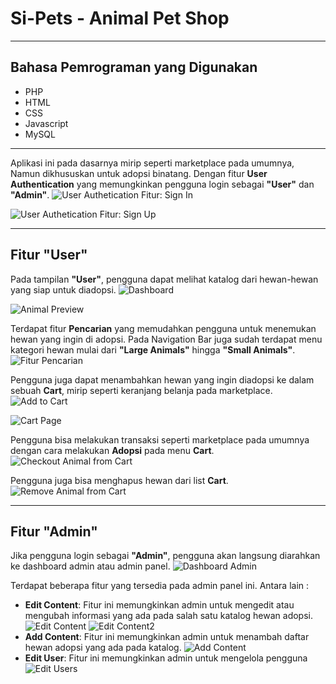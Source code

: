 # **Si-Pets - Animal Pet Shop**

---

## Bahasa Pemrograman yang Digunakan
- PHP
- HTML
- CSS
- Javascript
- MySQL

---

Aplikasi ini pada dasarnya mirip seperti marketplace pada umumnya, Namun dikhususkan untuk adopsi binatang. Dengan fitur **User Authentication** yang memungkinkan pengguna login sebagai **"User"** dan **"Admin"**.
![User Authetication Fitur: Sign In](./media/Screenshot%20(145).png)

![User Authetication Fitur: Sign Up](./media/Screenshot%20(146).png)

---

## Fitur "User"

Pada tampilan **"User"**, pengguna dapat melihat katalog dari hewan-hewan yang siap untuk diadopsi.
![Dashboard](./media/Screenshot%20(144).png)

![Animal Preview](./media/Screenshot%20(147).png)


Terdapat fitur **Pencarian** yang memudahkan pengguna untuk menemukan hewan yang ingin di adopsi. Pada Navigation Bar juga sudah terdapat menu kategori hewan mulai dari **"Large Animals"** hingga **"Small Animals"**.
![Fitur Pencarian](./media/Screenshot%20(150).png)


Pengguna juga dapat menambahkan hewan yang ingin diadopsi ke dalam sebuah **Cart**, mirip seperti keranjang belanja pada marketplace.
![Add to Cart](./media/Screenshot%20(148).png)

![Cart Page](./media/Screenshot%20(149).png)


Pengguna bisa melakukan transaksi seperti marketplace pada umumnya dengan cara melakukan **Adopsi** pada menu **Cart**.
![Checkout Animal from Cart](./media/Screenshot%20(152).png)

Pengguna juga bisa menghapus hewan dari list **Cart**.
![Remove Animal from Cart](./media/Screenshot%20(151).png)

---

## Fitur "Admin"

Jika pengguna login sebagai **"Admin"**, pengguna akan langsung diarahkan ke dashboard admin atau admin panel.
![Dashboard Admin](./media/Screenshot%20(153).png)


Terdapat beberapa fitur yang tersedia pada admin panel ini. Antara lain :
- **Edit Content**: Fitur ini memungkinkan admin untuk mengedit atau mengubah informasi yang ada pada salah satu katalog hewan adopsi.
![Edit Content](./media/Screenshot%20(154).png)
![Edit Content2](./media/Screenshot%20(156).png)
- **Add Content**: Fitur ini memungkinkan admin untuk menambah daftar hewan adopsi yang ada pada katalog.
![Add Content](./media/Screenshot%20(157).png)
- **Edit User**: Fitur ini memungkinkan admin untuk mengelola pengguna
![Edit Users](./media/Screenshot%20(158).png)